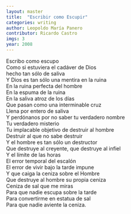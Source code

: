 ```yaml
---
layout: master
title:  "Escribir como Escupir"
categories: writing
author: Leopoldo María Panero
contributor: Ricardo Castro
imgs: 3
year: 2008
---
```


Escribo como escupo  
Como si estuviera el cadáver de Dios  
hecho tan sólo de saliva  
Y Dios es tan sólo una mentira en la ruina  
En la ruina perfecta del hombre  
En la espuma de la ruina  
En la saliva atroz de los días  
Que pasan como una interminable cruz  
Llena por entero de saliva  
Y perdónanos por no saber tu verdadero nombre  
Tu verdadero misterio  
Tu implacable objetivo de destruir al hombre  
Destruir al que no sabe destruir  
Y el hombre es tan sólo un destructor  
Que destruye al creyente, que destruye al infiel  
Y el límite de las horas  
El error temporal del escalón  
El error de vivir bajo la tarde impune  
Y que caiga la ceniza sobre el Hombre  
Que destruye al hombre su propia ceniza  
Ceniza de sal que me miras  
Para que nadie escupa sobre la tarde  
Para convertirme en estatua de sal  
Para que nadie aviente la ceniza.  
